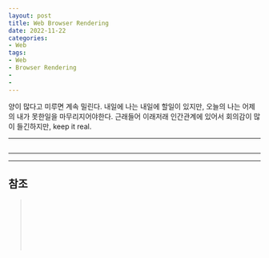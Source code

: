 ```yaml
---
layout: post
title: Web Browser Rendering
date: 2022-11-22
categories:
- Web
tags:
- Web
- Browser Rendering
- 
- 
---
```


양이 많다고 미루면 계속 밀린다. 내일에 나는 내일에 할일이 있지만, 오늘의 나는 어제의 내가 못한일을 마무리지어야한다. 근래들어 이래저래 인간관계에 있어서 회의감이 많이 들긴하지만, keep it real.

---

## 

---

---

## 참조

> []()   
> []()   
> []()   
> []()   
> []()   
> []()   
> []()   